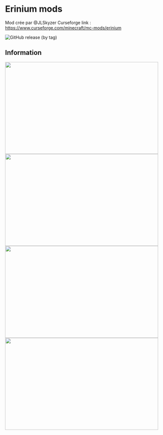 # Erinium mods

Mod crée par @JLSkyzer
Curseforge link : https://www.curseforge.com/minecraft/mc-mods/erinium

<img alt="GitHub release (by tag)" src="https://img.shields.io/github/downloads/jlskyzer/erinium/1.16.5/total?color=gren&label=Last%20for%201.16.5&logo=latest%20version%20for%201.16.5&logoColor=red&style=flat-square"> <img alt="" src="https://img.shields.io/github/v/release/JLSkyzer/erinium?include_prereleases&label=Latest%20version&style=for-the-badge"> <img alt="" src="https://img.shields.io/github/last-commit/JLSkyzer/erinium?color=lightgrey&label=Last%20update">

<h2>Information</h2>

<img src="https://i.imgur.com/uu3BrwV.png" width="500" height="300" />
<img src="https://i.imgur.com/9l3450w.png" width="500" height="300" />
<img src="https://i.imgur.com/4yiKHua.png" width="500" height="300" />
<img src="https://i.imgur.com/mQLKyAW.png" width="500" height="300" />
